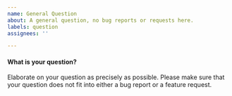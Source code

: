 ```yaml
---
name: General Question
about: A general question, no bug reports or requests here.
labels: question
assignees: ''

---
```


#### What is your question?
Elaborate on your question as precisely as possible.
Please make sure that your question does not fit into either a bug report or a feature request.

